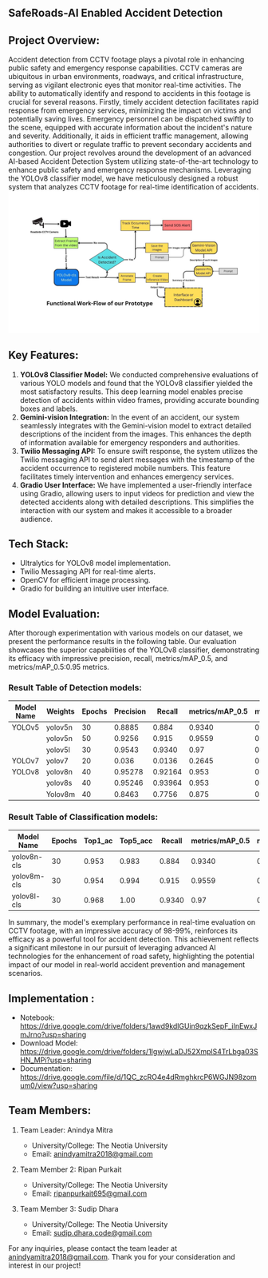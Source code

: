 ## SafeRoads-AI Enabled Accident Detection

## Project Overview:
Accident detection from CCTV footage plays a pivotal role in enhancing public safety and emergency response capabilities. CCTV cameras are ubiquitous in urban environments, roadways, and critical infrastructure, serving as vigilant electronic eyes that monitor real-time activities. The ability to automatically identify and respond to accidents in this footage is crucial for several reasons.
Firstly, timely accident detection facilitates rapid response from emergency services, minimizing the impact on victims and potentially saving lives. Emergency personnel can be dispatched swiftly to the scene, equipped with accurate information about the incident's nature and severity. Additionally, it aids in efficient traffic management, allowing authorities to divert or regulate traffic to prevent secondary accidents and congestion.
Our project revolves around the development of an advanced AI-based Accident Detection System utilizing state-of-the-art technology to enhance public safety and emergency response mechanisms. Leveraging the YOLOv8 classifier model, we have meticulously designed a robust system that analyzes CCTV footage for real-time identification of accidents.
![Workflow of our prototype](workflow-diagram.jpg)
## Key Features:
1. **YOLOv8 Classifier Model:**
   We conducted comprehensive evaluations of various YOLO models and found that the YOLOv8 classifier yielded the most satisfactory results. This deep learning model enables precise detection of accidents within video frames, providing accurate bounding boxes and labels.
2. **Gemini-vision Integration:**
   In the event of an accident, our system seamlessly integrates with the Gemini-vision model to extract detailed descriptions of the incident from the images. This enhances the depth of information available for emergency responders and authorities.
3. **Twilio Messaging API:**
   To ensure swift response, the system utilizes the Twilio messaging API to send alert messages with the timestamp of the accident occurrence to registered mobile numbers. This feature facilitates timely intervention and enhances emergency services.
4. **Gradio User Interface:**
   We have implemented a user-friendly interface using Gradio, allowing users to input videos for prediction and view the detected accidents along with detailed descriptions. This simplifies the interaction with our system and makes it accessible to a broader audience.

## Tech Stack:
- Ultralytics for YOLOv8 model implementation.
- Twilio Messaging API for real-time alerts.
- OpenCV for efficient image processing.
- Gradio for building an intuitive user interface.

## Model Evaluation:
After thorough experimentation with various models on our dataset, we present the performance results in the following table. Our evaluation showcases the superior capabilities of the YOLOv8 classifier, demonstrating its efficacy with impressive precision, recall, metrics/mAP_0.5, and metrics/mAP_0.5:0.95 metrics.
### Result Table of Detection models:
|     Model Name    |     Weights    |     Epochs    |     Precision    |     Recall     |     metrics/mAP_0.5    |     metrics/mAP_0.5:0.95    |
|-------------------|----------------|---------------|------------------|----------------|------------------------|-----------------------------|
|     YOLOv5        |     yolov5n    |     30        |     0.8885       |     0.884      |     0.9340             |     0.640                   |
|                   |     yolov5n    |     50        |     0.9256       |     0.915      |     0.9559             |     0.9628                  |
|                   |     yolov5l    |     30        |     0.9543       |     0.9340     |     0.97               |     0.7724                  |
|     YOLOv7        |     yolov7     |     20        |     0.036        |     0.0136     |     0.2645             |     0.1694                  |
|     YOLOv8        |     yolov8n    |     40        |     0.95278      |     0.92164    |     0.953              |     0.74679                 |
|                   |     yolov8s    |     40        |     0.95246      |     0.93964    |     0.953              |     0.74829                 |
|                   |     Yolov8m    |     40        |     0.8463       |     0.7756     |     0.875              |     0.6961                  |

### Result Table of Classification models:
|     Model Name     |     Epochs    |     Top1_ac    |     Top5_acc    |     Recall    |     metrics/mAP_0.5    |     metrics/mAP_0.5:0.95    |
|--------------------|---------------|----------------|-----------------|---------------|------------------------|-----------------------------|
|     yolov8n-cls    |     30        |     0.953      |     0.983       |     0.884     |     0.9340             |     0.640                   |
|     yolov8m-cls    |     30        |     0.954      |     0.994       |     0.915     |     0.9559             |     0.9628                  |
|     yolov8l-cls    |     30        |     0.968      |     1.00        |     0.9340    |     0.97               |     0.7724                  |

In summary, the model's exemplary performance in real-time evaluation on CCTV footage, with an impressive accuracy of 98-99%, reinforces its efficacy as a powerful tool for accident detection. This achievement reflects a significant milestone in our pursuit of leveraging advanced AI technologies for the enhancement of road safety, highlighting the potential impact of our model in real-world accident prevention and management scenarios.
  
## Implementation :
- Notebook: https://drive.google.com/drive/folders/1awd9kdlGUin9qzkSepF_iInEwxJmJrno?usp=sharing
- Download Model: https://drive.google.com/drive/folders/1IgwjwLaDJ52XmplS4TrLbga03SHN_MPi?usp=sharing
- Documentation: https://drive.google.com/file/d/1QC_zcRO4e4dRmghkrcP6WGJN98zomum0/view?usp=sharing

## Team Members:
1. Team Leader: Anindya Mitra
   - University/College: The Neotia University
   - Email: anindyamitra2018@gmail.com

2. Team Member 2: Ripan Purkait
   - University/College: The Neotia University
   - Email: ripanpurkait695@gmail.com

3. Team Member 3: Sudip Dhara
   - University/College: The Neotia University
   - Email: sudip.dhara.code@gmail.com
   

For any inquiries, please contact the team leader at anindyamitra2018@gmail.com. Thank you for your consideration and interest in our project!

